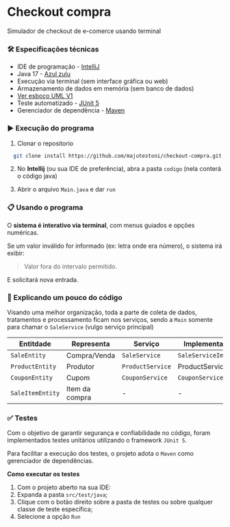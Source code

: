
# Checkout compra

Simulador de checkout de e-comerce usando terminal

### 🛠️ Especificações técnicas
 * IDE de programação - [IntelliJ](https://www.jetbrains.com/idea/download/?section=windows) 
 * Java 17 - [Azul zulu](https://www.azul.com/downloads/?package=jdk#zulu)
 * Execução via terminal (sem interface gráfica ou web)
* Armazenamento de dados em memória (sem banco de dados)
* [Ver esboço UML V1](uml_v1.png)
* Teste automatizado - [JUnit 5](https://junit.org/)
* Gerenciador de dependência -  [Maven](https://maven.apache.org/)

### ▶️ Execução do programa
1. Clonar o repositorio 
```bash
  git clone install https://github.com/majutestoni/checkout-compra.git 
```

2. No **Intellij** (ou sua IDE de preferência), abra a pasta `codigo` (nela conterá o código java)

3. Abrir o arquivo `Main.java` e dar `run`

### 📋 Usando o programa
O **sistema é interativo via terminal**, com menus guiados e opções numéricas.

Se um valor inválido for informado (ex: letra onde era número), o sistema irá exibir:
> Valor fora do intervalo permitido.

E solicitará nova entrada.

### 📐 Explicando um pouco do código

Visando uma melhor organização, toda a parte de coleta de dados, tratamentos e processamento ficam nos serviços, sendo a `Main` somente para chamar o `SaleService` (vulgo serviço principal) 

| Entitdade | Representa | Serviço | Implementação |
| ------ | ------ | ------ | ------ |
| `SaleEntity` | Compra/Venda | `SaleService` | `SaleServiceImpl` |
| `ProductEntity` | Produtor | `ProductService` | ProductServiceImpl |
| `CouponEntity` | Cupom | `CouponService` | `CouponServiceImpl` |
| `SaleItemEntity` | Item da compra | - | - |

### ✅ Testes
Com o objetivo de garantir segurança e confiabilidade no código, foram implementados testes unitários utilizando o framework `JUnit 5`.

Para facilitar a execução dos testes, o projeto adota o `Maven` como gerenciador de dependências.

**Como executar os testes**

1. Com o projeto aberto na sua IDE:
2. Expanda a pasta `src/test/java`;
3. Clique com o botão direito sobre a pasta de testes ou sobre qualquer classe de teste específica;
4. Selecione a opção `Run`